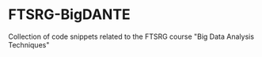 # FTSRG-BigDANTE
Collection of code snippets related to the FTSRG course "Big Data Analysis Techniques"
